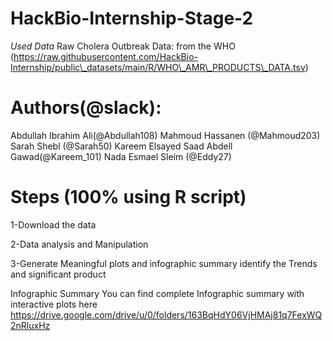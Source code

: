 # HackBio-Internship-Stage-2

*Used Data*
Raw Cholera Outbreak Data:
from the WHO (https://raw.githubusercontent.com/HackBio-Internship/public\_datasets/main/R/WHO\_AMR\_PRODUCTS\_DATA.tsv)

# Authors(@slack):
Abdullah Ibrahim Ali(@Abdullah108)
Mahmoud Hassanen (@Mahmoud203)
Sarah Shebl (@Sarah50)
Kareem Elsayed Saad Abdell Gawad(@Kareem_101)
Nada Esmael Sleim (@Eddy27)

# Steps (100% using R script)
1-Download the data

2-Data analysis and Manipulation

3-Generate Meaningful plots and infographic summary identify the Trends and significant product

Infographic Summary
You can find complete Infographic summary with interactive plots here
https://drive.google.com/drive/u/0/folders/163BqHdY06VjHMAj81q7FexWQ2nRluxHz
